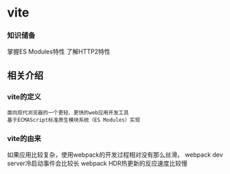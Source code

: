 # vite
### 知识储备
   掌握ES Modules特性
   了解HTTP2特性
   
## 相关介绍   
### vite的定义
    面向现代浏览器的一个更轻、更快的web应用开发工具
    基于ECMAScript标准原生模块系统（ES Modules）实现
    
### vite的由来
如果应用比较复杂，使用webpack的开发过程相对没有那么丝滑。
    webpack dev server冷启动事件会比较长
    webpack HDR热更新的反应速度比较慢
   
